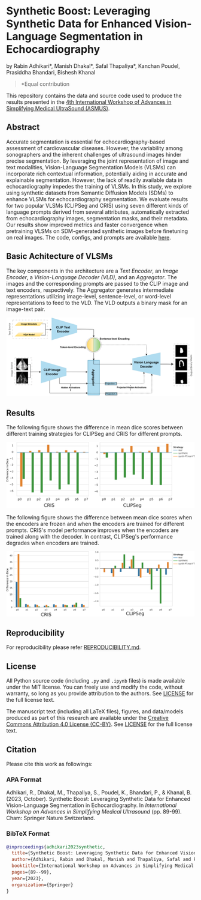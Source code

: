 # Synthetic Boost: Leveraging Synthetic Data for Enhanced Vision-Language Segmentation in Echocardiography

by
Rabin Adhikari*,
Manish Dhakal*,
Safal Thapaliya*,
Kanchan Poudel,
Prasiddha Bhandari,
Bishesh Khanal
>*Equal contribution

This repository contains the data and source code used to produce the results presented in the
[4th International Workshop of Advances in Simplifying Medical UltraSound (ASMUS)](https://miccai-ultrasound.github.io/#/asmus23).

## Abstract

Accurate segmentation is essential for echocardiography-based assessment of cardiovascular diseases.
However, the variability among sonographers and the inherent challenges of ultrasound images hinder precise segmentation.
By leveraging the joint representation of image and text modalities, Vision-Language Segmentation Models (VLSMs) can incorporate rich contextual information, potentially aiding in accurate and explainable segmentation.
However, the lack of readily available data in echocardiography impedes the training of VLSMs.
In this study, we explore using synthetic datasets from Semantic Diffusion Models (SDMs) to enhance VLSMs for echocardiography segmentation.
We evaluate results for two popular VLSMs (CLIPSeg and CRIS) using seven different kinds of language prompts derived from several attributes, automatically extracted from echocardiography images, segmentation masks, and their metadata.
Our results show improved metrics and faster convergence when pretraining VLSMs on SDM-generated synthetic images before finetuning on real images.
The code, configs, and prompts are available [here](https://github.com/naamiinepal/synthetic-boost).

## Basic Achitecture of VLSMs

The key components in the architecture are a _Text Encoder_, an _Image Encoder_, a _Vision-Language Decoder (VLD)_, and an _Aggregator_.
The images and the corresponding prompts are passed to the CLIP image and text encoders, respectively.
The Aggregator generates intermediate representations utilizing image-level, sentence-level, or word-level representations to feed to the VLD.
The VLD outputs a binary mask for an image-text pair.

![Architecture](figures/architecture.png)

## Results

The following figure shows the difference in mean dice scores between different training strategies for CLIPSeg and CRIS for different prompts.

![Dice Difference](figures/dice_camus_diff.png)

The following figure shows the difference between mean dice scores when the encoders are frozen and when the encoders are trained for different prompts.
CRIS's model performance improves when the encoders are trained along with the decoder.
In contrast, CLIPSeg's performance degrades when encoders are trained.

![Dice Difference between Frozen and Unfrozen Encoders](figures/freeze-unfreeze-diff.png)

## Reproducibility

For reproducibility please refer [REPRODUCIBILITY.md](REPRODUCIBILITY.md).

## License

All Python source code (including `.py` and `.ipynb` files) is made available
under the MIT license.
You can freely use and modify the code, without warranty, so long as you provide attribution to the authors.
See [LICENSE](LICENSE) for the full license text.

The manuscript text (including all LaTeX files), figures, and data/models produced as part of this research are available under the [Creative Commons Attribution 4.0 License (CC-BY)](https://creativecommons.org/licenses/by/4.0/).
See [LICENSE](paper/LICENSE) for the full license text.

## Citation

Please cite this work as followings:

### APA Format

Adhikari, R., Dhakal, M., Thapaliya, S., Poudel, K., Bhandari, P., & Khanal, B. (2023, October). Synthetic Boost: Leveraging Synthetic Data for Enhanced Vision-Language Segmentation in Echocardiography. In _International Workshop on Advances in Simplifying Medical Ultrasound_ (pp. 89-99). Cham: Springer Nature Switzerland.

### BibTeX Format

```bib
@inproceedings{adhikari2023synthetic,
  title={Synthetic Boost: Leveraging Synthetic Data for Enhanced Vision-Language Segmentation in Echocardiography},
  author={Adhikari, Rabin and Dhakal, Manish and Thapaliya, Safal and Poudel, Kanchan and Bhandari, Prasiddha and Khanal, Bishesh},
  booktitle={International Workshop on Advances in Simplifying Medical Ultrasound},
  pages={89--99},
  year={2023},
  organization={Springer}
}
```
